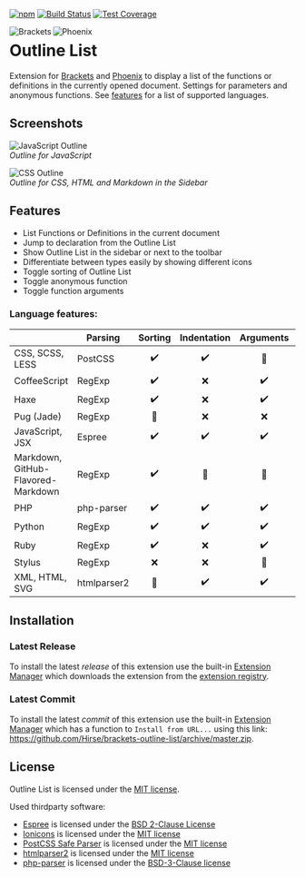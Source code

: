 [![npm](https://img.shields.io/npm/v/hirse.outline-list.svg)](https://www.npmjs.com/package/hirse.outline-list)
[![Build Status](https://github.com/Hirse/brackets-outline-list/actions/workflows/master.yml/badge.svg)](https://github.com/Hirse/brackets-outline-list/actions/workflows/master.yml)
[![Test Coverage](https://codecov.io/github/Hirse/brackets-outline-list/branch/master/graph/badge.svg?token=nGQjyBTrVh)](https://codecov.io/github/Hirse/brackets-outline-list)

<a href="https://brackets.io"><img src="https://raw.githubusercontent.com/Hirse/brackets-outline-list/master/images/brackets.png" alt="Brackets" align="left" /></a>
<a href="https://phcode.dev"><img src="https://raw.githubusercontent.com/Hirse/brackets-outline-list/master/images/pheonix.png" alt="Phoenix" align="left" /></a>

# Outline List
Extension for [Brackets][Brackets] and [Phoenix][Phoenix] to display a list of the functions or definitions in the currently opened document. Settings for parameters and anonymous functions. See [features](#features) for a list of supported languages.

## Screenshots
![JavaScript Outline](https://raw.githubusercontent.com/Hirse/brackets-outline-list/master/images/outline.png)  
*Outline for JavaScript*

![CSS Outline](https://raw.githubusercontent.com/Hirse/brackets-outline-list/master/images/outline-sidebar.png)  
*Outline for CSS, HTML and Markdown in the Sidebar*

## Features
* List Functions or Definitions in the current document
* Jump to declaration from the Outline List
* Show Outline List in the sidebar or next to the toolbar
* Differentiate between types easily by showing different icons
* Toggle sorting of Outline List
* Toggle anonymous function
* Toggle function arguments

### Language features:
|                                    | Parsing      | Sorting            | Indentation        | Arguments          | Unnamed            |
|------------------------------------|--------------|:------------------:|:------------------:|:------------------:|:------------------:|
| CSS, SCSS, LESS                    | PostCSS      | :heavy_check_mark: | :heavy_check_mark: | :no_entry_sign:    | :no_entry_sign:    |
| CoffeeScript                       | RegExp       | :heavy_check_mark: | :x:                | :heavy_check_mark: | :heavy_check_mark: |
| Haxe                               | RegExp       | :heavy_check_mark: | :x:                | :heavy_check_mark: | :heavy_check_mark: |
| Pug (Jade)                         | RegExp       | :no_entry_sign:    | :x:                | :x:                | :no_entry_sign:    |
| JavaScript, JSX                    | Espree       | :heavy_check_mark: | :heavy_check_mark: | :heavy_check_mark: | :heavy_check_mark: |
| Markdown, GitHub-Flavored-Markdown | RegExp       | :heavy_check_mark: | :no_entry_sign:    | :no_entry_sign:    | :no_entry_sign:    |
| PHP                                | php-parser   | :heavy_check_mark: | :heavy_check_mark: | :heavy_check_mark: | :heavy_check_mark: |
| Python                             | RegExp       | :heavy_check_mark: | :heavy_check_mark: | :heavy_check_mark: | :x:                |
| Ruby                               | RegExp       | :heavy_check_mark: | :x:                | :heavy_check_mark: | :x:                |
| Stylus                             | RegExp       | :x:                | :x:                | :no_entry_sign:    | :no_entry_sign:    |
| XML, HTML, SVG                     | htmlparser2  | :no_entry_sign:    | :heavy_check_mark: | :heavy_check_mark: | :no_entry_sign:    |

## Installation
### Latest Release
To install the latest _release_ of this extension use the built-in [Extension Manager][Extension Manager] which downloads the extension from the [extension registry][Brackets Extension Registry].

### Latest Commit
To install the latest _commit_ of this extension use the built-in [Extension Manager][Extension Manager] which has a function to `Install from URL...` using this link: https://github.com/Hirse/brackets-outline-list/archive/master.zip.

## License
Outline List is licensed under the [MIT license][MIT].  

Used thirdparty software:
* [Espree][Espree] is licensed under the [BSD 2-Clause License][BSD-2-Clause]
* [Ionicons][Ionicons] is licensed under the [MIT license][MIT]
* [PostCSS Safe Parser][PostCSS] is licensed under the [MIT license][MIT]
* [htmlparser2][htmlparser2] is licensed under the [MIT license][MIT]
* [php-parser][php-parser] is licensed under the [BSD-3-Clause license][BSD-3-Clause]


[Brackets]: https://brackets.io
[Phoenix]: https://phcode.dev
[Extension Manager]: https://github.com/adobe/brackets/wiki/Brackets-Extensions
[Brackets Extension Registry]: https://registry.brackets.io

[Espree]: https://github.com/eslint/espree
[Ionicons]: http://ionicons.com
[PostCSS]: https://github.com/postcss/postcss-safe-parser
[htmlparser2]: https://github.com/fb55/htmlparser2
[php-parser]: https://github.com/glayzzle/php-parser

[BSD-2-Clause]: https://opensource.org/licenses/BSD-2-Clause
[BSD-3-Clause]: https://opensource.org/licenses/BSD-3-Clause
[MIT]: http://opensource.org/licenses/MIT
